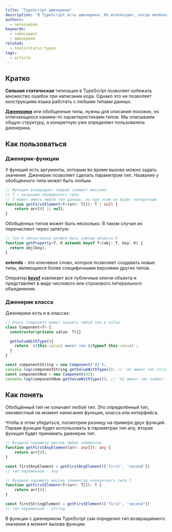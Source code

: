 ```yaml
---
title: "TypeScript дженерики"
description: "В TypeScript есть дженерики. Их используют, когда необходимо написать одну и ту же логику для разных типов данных."
authors:
  - nerozumime
keywords:
  - тайпскрипт
  - дженерики
related:
  - tools/static-types
tags:
  - article
---
```

## Кратко

**Сильная статическая** типизация в TypeScript позволяет избежать множество ошибок при написании кода. Однако это не позволяет конструкциям языка работать с любыми типами данных.

[**Дженерики**](https://www.typescriptlang.org/docs/handbook/2/generics.html) или обобщенные типы, нужны для описания похожих, но отличающихся какими-то характеристиками типов. Мы описываем общую структуру, а конкретную уже определяет пользователь дженерика.


## Как пользоваться

### Дженерик-функции

У функций есть аргументы, которым во время вызова можно задать значения. Дженерик позволяет сделать параметром тип. Название у обобщённого типа может быть любым.

```ts
// Функция возвращает первый элемент массива
// T — название обобщённого типа
// T может иметь любой тип данных, но при этом он будет конкретным
function getFirstElement<T>(arr: T[]): T | null {
    return arr[0] || null;
}
```

Обобщённых типов может быть несколько. В таком случае их перечисляют через запятую:

```ts
// Тип K обязательно должен быть ключом объекта K
function getProperty<T, K extends keyof T>(obj: T, key: K) {
  return obj[key];
}
```

**extends** - это ключевое слово, которое позволяет создавать новые типы, являющиеся более специфичными версиями других типов.

Оператор [**keyof**](https://www.typescriptlang.org/docs/handbook/2/keyof-types.html) извлекает все публичные ключи объекта и представляет в виде числового или строкового литерального объединения.


### Дженерик класса

Дженерики есть и в классах:
```ts
// Класс Component может хранить любой тип в value
class Component<T> {
  constructor(private value: T){}

  getValueWithType(){
    return `${this.value} имеет тип ${typeof this.value}`;
  }
}

const componentString = new Component('42');
console.log(componentString.getValueWithType()); // '42 имеет тип string'
const componentNum = new Component(42);
console.log(componentNum.getValueWithType()); // '42 имеет тип number'
```

## Как понять

Обобщённый тип не означает любой тип. Это определённый тип, неизвестный на момент написания функции, класса или интерфейса.

Чтобы в этом убедиться, посмотрим разницу на примере двух функций. Первая функция будет использовать в параметрах тип any, вторая функция будет принимать дженерик тип.

```ts
// Входной параметр массив любых элементов
function getFirstAnyElement(arr: any[]): any {
    return arr[0];
}

const firstAnyElement = getFirstAnyElement(['first', 'second'])
// тип переменной - any
```

```ts
// Входной параметр массив элементов конкретного типа T
function getFirstElement<T>(arr: T[]): T {
    return arr[0];
}

const firstStringElement = getFirstElement(['first', 'second'])
// тип переменной - string
```

В функции с дженериком TypeScript сам определил тип возвращаемого значения в момент вызова функции.